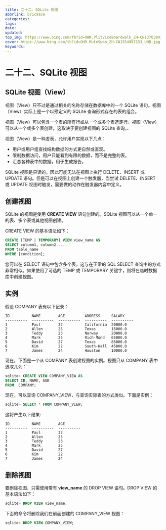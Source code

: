```yaml
---
title: 二十二、SQLite 视图
abbrlink: b71c9ace
categories: 
tags: 
date: 
updated: 
top_img: https://www.bing.com/th?id=OHR.PlitviceBoardwalk_ZH-CN1370384104_UHD.jpg
cover: https://www.bing.com/th?id=OHR.MuteSwan_ZH-CN1554957153_UHD.jpg
keywords: 
---
```

# 二十二、SQLite 视图

## SQLite 视图（View）

视图（View）只不过是通过相关的名称存储在数据库中的一个 SQLite 语句。视图（View）实际上是一个以预定义的 SQLite 查询形式存在的表的组合。

视图（View）可以包含一个表的所有行或从一个或多个表选定行。视图（View）可以从一个或多个表创建，这取决于要创建视图的 SQLite 查询。、

视图（View）是一种虚表，允许用户实现以下几点：

- 用户或用户组查找结构数据的方式更自然或直观。
- 限制数据访问，用户只能看到有限的数据，而不是完整的表。
- 汇总各种表中的数据，用于生成报告。

SQLite 视图是只读的，因此可能无法在视图上执行 DELETE、INSERT 或 UPDATE 语句。但是可以在视图上创建一个触发器，当尝试 DELETE、INSERT 或 UPDATE 视图时触发，需要做的动作在触发器内容中定义。

## 创建视图

SQLite 的视图是使用 **CREATE VIEW** 语句创建的。SQLite 视图可以从一个单一的表、多个表或其他视图创建。

CREATE VIEW 的基本语法如下：

```sql
CREATE [TEMP | TEMPORARY] VIEW view_name AS
SELECT column1, column2.....
FROM table_name
WHERE [condition];
```

您可以在 SELECT 语句中包含多个表，这与在正常的 SQL SELECT 查询中的方式非常相似。如果使用了可选的 TEMP 或 TEMPORARY 关键字，则将在临时数据库中创建视图。

## 实例

假设 COMPANY 表有以下记录：

```
ID          NAME        AGE         ADDRESS     SALARY
----------  ----------  ----------  ----------  ----------
1           Paul        32          California  20000.0
2           Allen       25          Texas       15000.0
3           Teddy       23          Norway      20000.0
4           Mark        25          Rich-Mond   65000.0
5           David       27          Texas       85000.0
6           Kim         22          South-Hall  45000.0
7           James       24          Houston     10000.0
```

现在，下面是一个从 COMPANY 表创建视图的实例。视图只从 COMPANY 表中选取几列：

```sql
sqlite> CREATE VIEW COMPANY_VIEW AS
SELECT ID, NAME, AGE
FROM  COMPANY;
```

现在，可以查询 COMPANY_VIEW，与查询实际表的方式类似。下面是实例：

```sql
sqlite> SELECT * FROM COMPANY_VIEW;
```

这将产生以下结果:

```
ID          NAME        AGE
----------  ----------  ----------
1           Paul        32
2           Allen       25
3           Teddy       23
4           Mark        25
5           David       27
6           Kim         22
7           James       24
```

## 删除视图

要删除视图，只需使用带有 **view_name** 的 DROP VIEW 语句。DROP VIEW 的基本语法如下：

```sql
sqlite> DROP VIEW view_name;
```

下面的命令将删除我们在前面创建的 COMPANY_VIEW 视图：

```sql
sqlite> DROP VIEW COMPANY_VIEW;
```